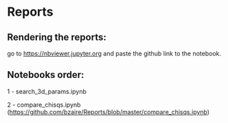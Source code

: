 # Reports

## Rendering the reports:
 go to https://nbviewer.jupyter.org and paste the github link to the notebook.

## Notebooks order:
  1 - search_3d_params.ipynb
  
  2 - compare_chisqs.ipynb (https://github.com/bzaire/Reports/blob/master/compare_chisqs.ipynb)
